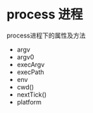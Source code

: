# process 进程
process进程下的属性及方法  
* argv
* argv0
* execArgv
* execPath
* env
* cwd()
* nextTick()
* platform